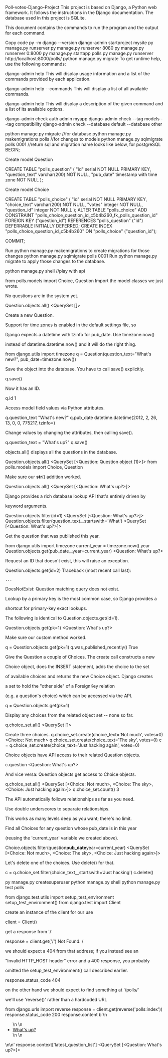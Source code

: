 Poll-votes-Django-Project
This project is based on Django, a Python web framework. It follows the instructions in the Django documentation. The database used in this project is SQLite.

This document contains the commands to run the program and the output for each command.

Copy code
py -m django --version
django-admin startproject mysite
py manage.py runserver
py manage.py runserver 8080
py manage.py runserver 0:8000
py manage.py startapp polls
py manage.py runserver
http://localhost:8000/polls/
python manage.py migrate
To get runtime help, use the following commands:

django-admin help
This will display usage information and a list of the commands provided by each application.

django-admin help --commands
This will display a list of all available commands.

django-admin help <command>
This will display a description of the given command and a list of its available options.

django-admin check auth admin myapp
django-admin check --tag models --tag compatibility
django-admin check --database default --database other

python manage.py migrate //for database
python manage.py makemigrations polls //for changes to models
python manage.py sqlmigrate polls 0001 //return sql and migration name
looks like below, for postgreSQL
BEGIN;

Create model Question

CREATE TABLE "polls_question" (
"id" serial NOT NULL PRIMARY KEY,
"question_text" varchar(200) NOT NULL,
"pub_date" timestamp with time zone NOT NULL
);

Create model Choice

CREATE TABLE "polls_choice" (
"id" serial NOT NULL PRIMARY KEY,
"choice_text" varchar(200) NOT NULL,
"votes" integer NOT NULL,
"question_id" integer NOT NULL
);
ALTER TABLE "polls_choice"
ADD CONSTRAINT "polls_choice_question_id_c5b4b260_fk_polls_question_id"
FOREIGN KEY ("question_id")
REFERENCES "polls_question" ("id")
DEFERRABLE INITIALLY DEFERRED;
CREATE INDEX "polls_choice_question_id_c5b4b260" ON "polls_choice" ("question_id");

COMMIT;

Run python manage.py makemigrations to create migrations for those changes
python manage.py sqlmigrate polls 0001
Run python manage.py migrate to apply those changes to the database.

python manage.py shell //play with api

from polls.models import Choice, Question  Import the model classes we just wrote.

No questions are in the system yet.

Question.objects.all()
<QuerySet []>

Create a new Question.

Support for time zones is enabled in the default settings file, so

Django expects a datetime with tzinfo for pub_date. Use timezone.now()

instead of datetime.datetime.now() and it will do the right thing.

from django.utils import timezone
q = Question(question_text="What's new?", pub_date=timezone.now())

Save the object into the database. You have to call save() explicitly.

 q.save()

Now it has an ID.

q.id
1

Access model field values via Python attributes.

q.question_text
 "What's new?"
 q.pub_date
 datetime.datetime(2012, 2, 26, 13, 0, 0, 775217, tzinfo=<UTC>)

Change values by changing the attributes, then calling save().

 q.question_text = "What's up?"
 q.save()

objects.all() displays all the questions in the database.

 Question.objects.all()
 <QuerySet [<Question: Question object (1)>]>
 from polls.models import Choice, Question

Make sure our **str**() addition worked.

Question.objects.all()
<QuerySet [<Question: What's up?>]>

Django provides a rich database lookup API that's entirely driven by

 keyword arguments.

 Question.objects.filter(id=1)
 <QuerySet [<Question: What's up?>]>
 Question.objects.filter(question_text\_\_startswith='What')
 <QuerySet [<Question: What's up?>]>

Get the question that was published this year.

 from django.utils import timezone
 current_year = timezone.now().year
 Question.objects.get(pub_date\_\_year=current_year)
 <Question: What's up?>

Request an ID that doesn't exist, this will raise an exception.

 Question.objects.get(id=2)
 Traceback (most recent call last):

    ...

DoesNotExist: Question matching query does not exist.

Lookup by a primary key is the most common case, so Django provides a

shortcut for primary-key exact lookups.

The following is identical to Question.objects.get(id=1).

 Question.objects.get(pk=1)
 <Question: What's up?>

Make sure our custom method worked.

 q = Question.objects.get(pk=1)
 q.was_published_recently()
 True

Give the Question a couple of Choices. The create call constructs a new

Choice object, does the INSERT statement, adds the choice to the set

of available choices and returns the new Choice object. Django creates

a set to hold the "other side" of a ForeignKey relation

(e.g. a question's choice) which can be accessed via the API.

 q = Question.objects.get(pk=1)

Display any choices from the related object set -- none so far.

 q.choice_set.all()
 <QuerySet []>

Create three choices.
 q.choice_set.create(choice_text='Not much', votes=0)
 <Choice: Not much>
 q.choice_set.create(choice_text='The sky', votes=0)
 c = q.choice_set.create(choice_text='Just hacking again', votes=0)

Choice objects have API access to their related Question objects.

 c.question
 <Question: What's up?>

And vice versa: Question objects get access to Choice objects.

 q.choice_set.all()
 <QuerySet [<Choice: Not much>, <Choice: The sky>, <Choice: Just hacking again>]>
 q.choice_set.count()
 3

The API automatically follows relationships as far as you need.

Use double underscores to separate relationships.

This works as many levels deep as you want; there's no limit.

Find all Choices for any question whose pub_date is in this year

(reusing the 'current_year' variable we created above).

 Choice.objects.filter(question**pub_date**year=current_year)
 <QuerySet [<Choice: Not much>, <Choice: The sky>, <Choice: Just hacking again>]>

Let's delete one of the choices. Use delete() for that.

 c = q.choice_set.filter(choice_text\_\_startswith='Just hacking')
 c.delete()

py manage.py createsuperuser
python manage.py shell
python manage.py test polls

 from django.test.utils import setup_test_environment
 setup_test_environment()
 from django.test import Client

 create an instance of the client for our use

 client = Client()

 get a response from '/'

 response = client.get('/')
 Not Found: /

 we should expect a 404 from that address; if you instead see an

 "Invalid HTTP_HOST header" error and a 400 response, you probably

 omitted the setup_test_environment() call described earlier.

 response.status_code
 404

 on the other hand we should expect to find something at '/polls/'

 we'll use 'reverse()' rather than a hardcoded URL

 from django.urls import reverse
response = client.get(reverse('polls:index'))
 response.status_code
 200
response.content
 b'\n <ul>\n \n <li><a href="/polls/1/">What&#x27;s up?</a></li>\n \n </ul>\n\n'
 response.context['latest_question_list']
 <QuerySet [<Question: What's up?>]>
